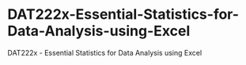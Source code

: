 # DAT222x-Essential-Statistics-for-Data-Analysis-using-Excel
DAT222x - Essential Statistics for Data Analysis using Excel
